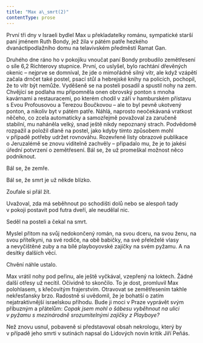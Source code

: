 ```yaml
---
title: "Max a\_smrt(2)"
contentType: prose
---
```


První tři dny v Israeli bydlel Max u překladatelky románu, sympatické starší paní jménem Ruth Bondy, jež žila v pátém patře hezkého dvanáctipodlažního domu na telavivském předměstí Ramat Gan.

  

Druhého dne ráno ho v pokojíku vnoučat paní Bondy probudilo zemětřesení o síle 6,2 Richterovy stupnice. První, co uslyšel, bylo rachtání dřevěných okenic – nejprve se domníval, že jde o mimořádně silný vítr, ale když vzápětí začala drnčet také postel, psací stůl a hebrejské knihy na policích, pochopil, že to vítr být nemůže. Vyděšeně se na posteli posadil a spustil nohy na zem. Chvějící se podlaha mu připomněla onen obrovský ponton s mnoha kavárnami a restauracemi, po kterém chodil v září v hamburském přístavu s Evou Profousovou a Terezou Boučkovou – ale to byl pevně ukotvený ponton, a nikoliv byt v pátém patře. Náhlá, naprosto neočekávaná vratkost něčeho, co zcela automaticky a samozřejmě považoval za zaručeně stabilní, mu naháněla velký, snad ještě nikdy nepoznaný strach. Podvědomě rozpažil a položil dlaně na postel, jako kdyby tímto způsobem mohl v případě potřeby udržet rovnováhu. Rozevřené listy obrazové publikace o Jeruzalémě se znovu viditelně zachvěly – připadalo mu, že je to jakési úřední potvrzení o zemětřesení. Bál se, že už promeškal možnost něco podniknout.

Bál se, že zemře.

Bál se, že smrt je už někde blízko.

Zoufale si přál žít.

Uvažoval, zda má seběhnout po schodišti dolů nebo se alespoň tady v pokoji postavit pod futra dveří, ale neudělal nic.

Seděl na posteli a čekal na smrt.

Myslel přitom na svůj nedokončený román, na svou dceru, na svou ženu, na svou přítelkyni, na své rodiče, na obě babičky, na své přeleželé vlasy a nevyčištěné zuby a na bílé playboyovské zajíčky na svém pyžamu. A na desítky dalších věcí.

Chvění náhle ustalo.

Max vrátil nohy pod peřinu, ale ještě vyčkával, vzepřený na loktech. Žádné další otřesy už necítil. Očividně to skončilo. To je dost, promluvil Max polohlasem, s křečovitým frajerstvím. Otravovat se zemětřesením takhle nekřesťansky brzo. Radostně si uvědomil, že je bohatší o zatím nejatraktivnější israelskou příhodu. Bude ji moci v Praze vyprávět svým příbuzným a přátelům: _Copak jsem mohl o šábesu vyběhnout na ulici v pyžamu s mezinárodně srozumitelnými zajíčky z Playboye?_

Než znovu usnul, pobaveně si představoval obsah nekrologu, který by v případě jeho smrti v sutinách napsal do Lidových novin kritik Jiří Peňás.
